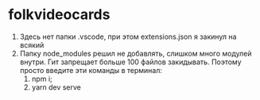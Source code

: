 # folkvideocards

1. Здесь нет папки .vscode, при этом extensions.json я закинул на всякий
2. Папку node_modules решил не добавлять, слишком много модулей внутри. Гит запрещает больше 100 файлов закидывать. Поэтому просто введите эти команды в терминал:
   1) npm i;
   2) yarn dev serve
